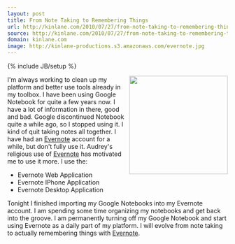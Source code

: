 ```yaml
---
layout: post
title: From Note Taking to Remembering Things
url: http://kinlane.com/2010/07/27/from-note-taking-to-remembering-things/
source: http://kinlane.com/2010/07/27/from-note-taking-to-remembering-things/
domain: kinlane.com
image: http://kinlane-productions.s3.amazonaws.com/evernote.jpg
---
```

{% include JB/setup %}

<p>
     <img class="alignnone c1" title="Evernote" src="http://kinlane-productions.s3.amazonaws.com/evernote.jpg" alt="" width="225" align="right" />I'm always working to clean up my platform and better use tools already in my toolbox. I have been using Google Notebook for quite a few years now. I have a lot of information in there, good and bad. Google discontinued Notebook quite a while ago, so I stopped using it. I kind of quit taking notes all together. I have had an <a href="http://www.evernote.com/" target="_blank">Evernote</a> account for a while, but don't fully use it. Audrey's religious use of <a href="http://www.evernote.com/" target="_blank">Evernote</a> has motivated me to use it more. I use the:
</p>
<ul class="mainlist">
     <li>Evernote Web Application
     </li>
     <li>Evernote IPhone Application
     </li>
     <li>Evernote Desktop Application
     </li>
</ul>
<p>
     Tonight I finished importing my Google Notebooks into my Evernote account. I am spending some time organizing my notebooks and get back into the groove. I am permanently turning off my Google Notebook and start using Evernote as a daily part of my platform. I will evolve from note taking to actually remembering things with <a href="http://www.evernote.com/" target="_blank">Evernote</a>.
</p>